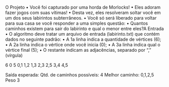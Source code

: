 O Projeto
• Você foi capturado por uma horda de
Morlocks!
• Eles adoram fazer jogos com suas vítimas!
• Desta vez, eles resolveram soltar você em
um dos seus labirintos subterrâneos.
• Você só será liberado para voltar para sua
casa se você responder a uma simples
questão:
• Quantos caminhos existem para sair do
labirinto e qual o menor entre eles?A Entrada
• O algoritmo deve tratar um arquivo de entrada (labirinto.txt)
que contém dados no seguinte padrão:
• A 1a linha indica a quantidade de vértices (6);
• A 2a linha indica o vértice onde você inicia (0);
• A 3a linha indica qual o vértice final (5);
• O restante indicam as adjacências, separado por “,” (vírgula)

6
0
5
0,1
1,2
1,3
2,3
2,5
3,4
4,5

Saída esperada:
Qtd. de caminhos possíveis: 4
Melhor caminho: 0,1,2,5
Peso 3
